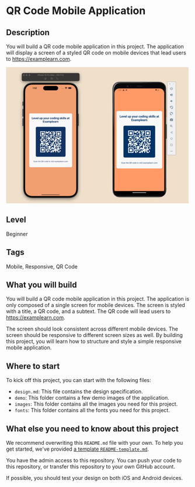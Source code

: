 # QR Code Mobile Application

## Description

You will build a QR code mobile application in this project. The application will display a screen of a styled QR code on mobile devices that lead users to https://examplearn.com.

<img src="./demo/demo-1.png" width="500" />

## Level

Beginner

## Tags

Mobile, Responsive, QR Code

## What you will build

You will build a QR code mobile application in this project. The application is only composed of a single screen for mobile devices. The screen is styled with a title, a QR code, and a subtext. The QR code will lead users to https://examplearn.com.

The screen should look consistent across different mobile devices. The screen should be responsive to different screen sizes as well. By building this project, you will learn how to structure and style a simple responsive mobile application.

## Where to start

To kick off this project, you can start with the following files:

- `design.md`: This file contains the design specification.
- `demo`: This folder contains a few demo images of the application.
- `images`: This folder contains all the images you need for this project.
- `fonts`: This folder contains all the fonts you need for this project.

## What else you need to know about this project

We recommend overwriting this `README.md` file with your own. To help you get started, we've provided [a template `README-template.md`](./README-template.md).

You have the admin access to this repository. You can push your code to this repository, or transfer this repository to your own GitHub account.

If possible, you should test your design on both iOS and Android devices.